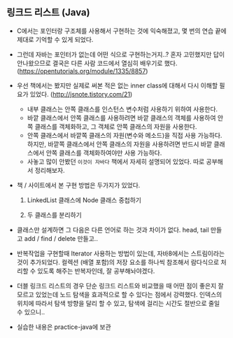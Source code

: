## 링크드 리스트 (Java)

* C에서는 포인터랑 구조체를 사용해서 구현하는 것에 익숙해졌고, 몇 번의 연습 끝에 제대로 기억할 수 있게 되었다.

* 그런데 자바는 포인터가 없는데 어떤 식으로 구현하는거지..? 혼자 고민했지만 답이 안나왔으므로 결국은 다른 사람 코드에서 열심히 배우기로 했다. (https://opentutorials.org/module/1335/8857)

* 우선 책에서는 봤지만 실제로 써본 적은 없는 inner class에 대해서 다시 이해할 필요가 있었다. (http://jsnote.tistory.com/21)

  * 내부 클래스는 안쪽 클래스를 인스턴스 변수처럼 사용하기 위하여 사용한다.
  * 바깥 클래스에서 안쪽 클래스를 사용하려면 바깥 클래스의 객체를 사용하여 안쪽 클래스를 객체화하고, 그 객체로 안쪽 클래스의 자원을 사용한다.
  * 안쪽 클래스에서 바깥쪽 클래스의 자원(변수와 메소드)을 직접 사용 가능하다. 하지만, 바깥쪽 클래스에서 안쪽 클래스의 자원을 사용하려면 반드시 바깥 클래스에서 안쪽 클래스를 객체화하여야만 사용 가능하다.
  * 사놓고 많이 안봤던 `이것이 자바다` 책에서 자세히 설명되어 있었다. 따로 공부해서 정리해보자.

* 책 / 사이트에서 본 구현 방법은 두가지가 있었다.

  1) LinkedList 클래스에 Node 클래스 중첩하기

  2) 두 클래스를 분리하기

* 클래스만 설계하면 그 다음은 다른 언어로 하는 것과 차이가 없다. head, tail 만들고 add / find / delete 만들고..

* 반복작업을 구현할때 Iterator 사용하는 방법이 있는데, 자바8에서는 스트림이라는 것이 추가되었다. 컬렉션 (배열 포함)의 저장 요소를 하나씩 참조해서 람다식으로 처리할 수 있도록 해주는 반복자인데, 잘 공부해놔야겠다.

* 더블 링크드 리스트의 경우 단순 링크드 리스트와 비교했을 때 어떤 점이 좋은지 잘 모르고 있었는데 노드 탐색을 효과적으로 할 수 있다는 점에서 강력했다. 인덱스의 위치에 따라서 탐색 방향을 달리 할 수 있고, 탐색에 걸리는 시간도 절반으로 줄일 수 있으니..

* 실습한 내용은 practice-java에 보관